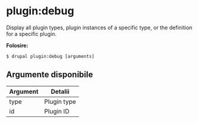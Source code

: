 # plugin:debug
Display all plugin types, plugin instances of a specific type, or the definition for a specific plugin.

**Folosire:**
```
$ drupal plugin:debug [arguments]
```

## Argumente disponibile
Argument | Detalii
---------|-------------
type | Plugin type
id | Plugin ID
